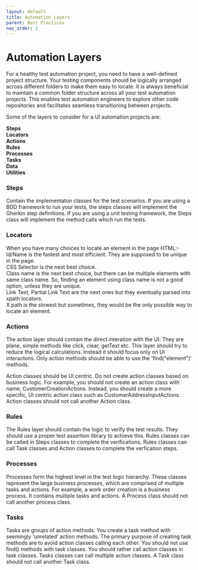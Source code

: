 ```yaml
---
layout: default
title: Automation Layers
parent: Best Practices
nav_order: 2
---
```


# Automation Layers

For a healthy test automation project, you need to have a well-defined project structure. 
Your testing components should be logically arranged across different folders to make them easy to locate.
It is always beneficial to maintain a common folder structure across all your test automation projects. 
This enables test automation engineers to explore other code repositories and facilitates seamless transitioning between projects.

Some of the layers to consider for a UI automation projects are:

<p style="font-weight:bold;">
Steps<br>
Locators<br>
Actions<br>
Rules<br>
Processes<br>
Tasks<br>
Data<br>
Utilities<br>
</p>

### Steps

Contain the implementaton classes for the test scenarios. If you are using a BDD framework to run
your tests, the steps classes will implement the Gherkin step definitions. If you are using a unit testing framework, the
Steps class will implement the method calls which run the tests.

### Locators

When you have many choices to locate an element in the page HTML:- <br>
Id/Name is the fastest and most efficient. They are supposed to be unique in the page. <br>
CSS Selector is the next best choice.<br>
Class name is the next best choice, but there can be multiple elements with same class name. So, finding an element using class name is not a good option, unless they are unique.<br>
Link Text, Partial Link Text are the next ones but they eventually parsed into xpath locators. <br>
X path is the slowest but sometimes, they would be the only possible way to locate an element. <br>


### Actions

The action layer should contain the direct interation with the UI. They are plane, simple methods like click, clear, getText etc. 
This layer should try to reduce the logical calculations. Instead it should focus only on UI interactons. Only action methods should be
able to use the 'find("element")' methods. 

Action classes should be UI centric. Do not create action classes based on business logic. 
For example, you should not create an action class with name, CustomerCreationActions. Instead, you should create a more specific, UI centric
action class such as CustomerAddressInputActions. Action classes should not call another Action class. 


### Rules

The Rules layer should contain the logic to verify the test results. They should use a proper test assertion library to achieve this.
Rules classes can be called in Steps classes to complete the verifications. Rules classes can call Task classes and Action classes to complete the
verfication steps.

### Processes

Processes form the highest level in the test logic hierarchy. These classes represent the large business processes, which are comprised of multiple tasks and actions. 
For example, a work order creation is a business process. It contains multiple tasks and actions. A Process class should not call another process class.

### Tasks

Tasks are groups of action methods. You create a task method with seemingly ‘unrelated’ action methods. The primary purpose of creating task methods are to avoid action classes calling each other.
You should not use find() methods with task classes. You should rather call action classes in task classes.
Tasks classes can call multiple action classes. A Task class should not call another Task class. 







